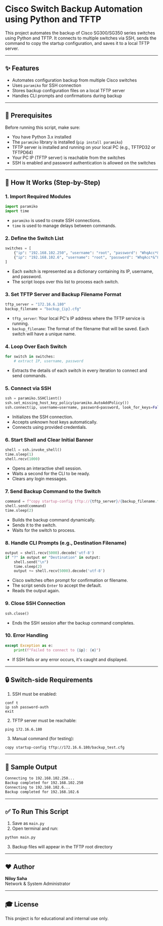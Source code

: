 
# Cisco Switch Backup Automation using Python and TFTP

This project automates the backup of Cisco SG300/SG350 series switches using Python and TFTP. It connects to multiple switches via SSH, sends the command to copy the startup configuration, and saves it to a local TFTP server.

---

## ✨ Features

- Automates configuration backup from multiple Cisco switches  
- Uses `paramiko` for SSH connection  
- Stores backup configuration files on a local TFTP server  
- Handles CLI prompts and confirmations during backup

---

## 🚀 Prerequisites

Before running this script, make sure:

- You have Python 3.x installed  
- The `paramiko` library is installed (`pip install paramiko`)  
- TFTP server is installed and running on your local PC (e.g., TFTPD32 or TFTPD64)  
- Your PC IP (TFTP server) is reachable from the switches  
- SSH is enabled and password authentication is allowed on the switches

---

## 🔧 How It Works (Step-by-Step)

### 1. **Import Required Modules**
```python
import paramiko
import time
```
- `paramiko` is used to create SSH connections.  
- `time` is used to manage delays between commands.

### 2. **Define the Switch List**
```python
switches = [
    {"ip": "192.168.102.250", "username": "root", "password": "WhqAcc*&^8u7y"},
    {"ip": "192.168.102.6", "username": "root", "password": "WhqAcc*&^8u7y"}
]
```
- Each switch is represented as a dictionary containing its IP, username, and password.  
- The script loops over this list to process each switch.

### 3. **Set TFTP Server and Backup Filename Format**
```python
tftp_server = "172.16.6.180"
backup_filename = "backup_{ip}.cfg"
```
- `tftp_server`: Your local PC's IP address where the TFTP service is running.  
- `backup_filename`: The format of the filename that will be saved. Each switch will have a unique name.

### 4. **Loop Over Each Switch**
```python
for switch in switches:
    # extract IP, username, password
```
- Extracts the details of each switch in every iteration to connect and send commands.

### 5. **Connect via SSH**
```python
ssh = paramiko.SSHClient()
ssh.set_missing_host_key_policy(paramiko.AutoAddPolicy())
ssh.connect(ip, username=username, password=password, look_for_keys=False)
```
- Initializes the SSH connection.  
- Accepts unknown host keys automatically.  
- Connects using provided credentials.

### 6. **Start Shell and Clear Initial Banner**
```python
shell = ssh.invoke_shell()
time.sleep(1)
shell.recv(1000)
```
- Opens an interactive shell session.  
- Waits a second for the CLI to be ready.  
- Clears any login messages.

### 7. **Send Backup Command to the Switch**
```python
command = f"copy startup-config tftp://{tftp_server}/{backup_filename.format(ip=ip)}\n"
shell.send(command)
time.sleep(2)
```
- Builds the backup command dynamically.  
- Sends it to the switch.  
- Waits for the switch to process.

### 8. **Handle CLI Prompts (e.g., Destination Filename)**
```python
output = shell.recv(5000).decode('utf-8')
if "?" in output or "Destination" in output:
    shell.send("\n")
    time.sleep(2)
    output += shell.recv(5000).decode('utf-8')
```
- Cisco switches often prompt for confirmation or filename.  
- The script sends `Enter` to accept the default.  
- Reads the output again.

### 9. **Close SSH Connection**
```python
ssh.close()
```
- Ends the SSH session after the backup command completes.

### 10. **Error Handling**
```python
except Exception as e:
    print(f"Failed to connect to {ip}: {e}")
```
- If SSH fails or any error occurs, it's caught and displayed.

---

## 🔒 Switch-side Requirements

1. SSH must be enabled:
```shell
conf t
ip ssh password-auth
exit
```

2. TFTP server must be reachable:
```shell
ping 172.16.6.180
```

3. Manual command (for testing):
```shell
copy startup-config tftp://172.16.6.180/backup_test.cfg
```

---

## 📁 Sample Output
```bash
Connecting to 192.168.102.250...
Backup completed for 192.168.102.250
Connecting to 192.168.102.6...
Backup completed for 192.168.102.6
```

---

## ✅ To Run This Script

1. Save as `main.py`  
2. Open terminal and run:
```bash
python main.py
```
3. Backup files will appear in the TFTP root directory

---

## ❤️ Author

**Niloy Saha**  
Network & System Administrator

---

## 🎓 License

This project is for educational and internal use only.
